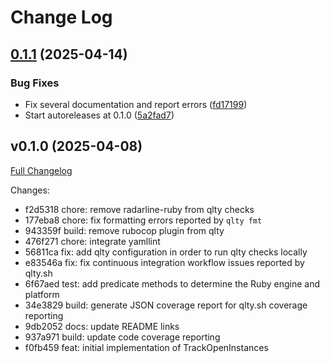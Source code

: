 # Change Log

## [0.1.1](https://github.com/main-branch/track_open_instances/compare/v0.1.0...v0.1.1) (2025-04-14)

### Bug Fixes

* Fix several documentation and report errors ([fd17199](https://github.com/main-branch/track_open_instances/commit/fd171997871796df746c8e1312a4fdb07cb363d5))
* Start autoreleases at 0.1.0 ([5a2fad7](https://github.com/main-branch/track_open_instances/commit/5a2fad7a9cb029a5dbfb9785f979fc07bf7f127b))

## v0.1.0 (2025-04-08)

[Full Changelog](https://github.com/main-branch/track_open_instances/compare/f0fb459..v0.1.0)

Changes:

* f2d5318 chore: remove radarline-ruby from qlty checks
* 177eba8 chore: fix formatting errors reported by `qlty fmt`
* 943359f build: remove rubocop plugin from qlty
* 476f271 chore: integrate yamllint
* 56811ca fix: add qlty configuration in order to run qlty checks locally
* e83546a fix: fix continuous integration workflow issues reported by qlty.sh
* 6f67aed test: add predicate methods to determine the Ruby engine and platform
* 34e3829 build: generate JSON coverage report for qlty.sh coverage reporting
* 9db2052 docs: update README links
* 937a971 build: update code coverage reporting
* f0fb459 feat: initial implementation of TrackOpenInstances
